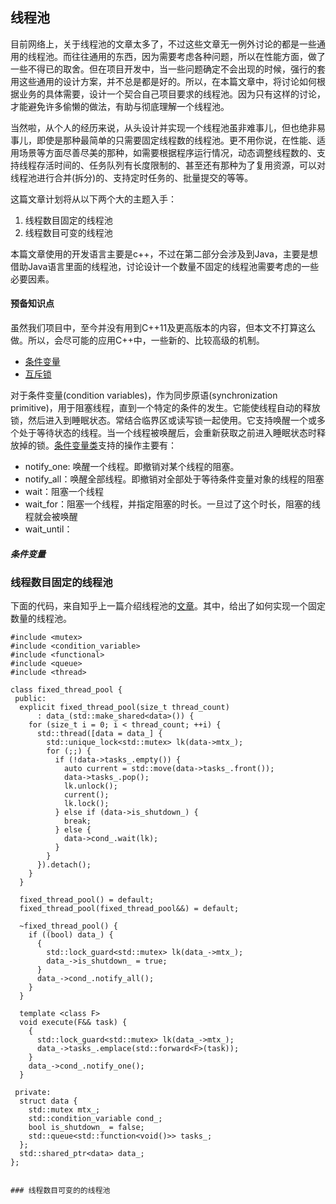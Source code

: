 
## 线程池
目前网络上，关于线程池的文章太多了，不过这些文章无一例外讨论的都是一些通用的线程池。而往往通用的东西，因为需要考虑各种问题，所以在性能方面，做了一些不得已的取舍。但在项目开发中，当一些问题确定不会出现的时候，强行的套用这些通用的设计方案，并不总是都是好的。所以，在本篇文章中，将讨论如何根据业务的具体需要，设计一个契合自己项目要求的线程池。因为只有这样的讨论，才能避免许多偷懒的做法，有助与彻底理解一个线程池。

当然啦，从个人的经历来说，从头设计并实现一个线程池虽非难事儿，但也绝非易事儿，即使是那种最简单的只需要固定线程数的线程池。更不用你说，在性能、适用场景等方面尽善尽美的那种，如需要根据程序运行情况，动态调整线程数的、支持线程存活时间的、任务队列有长度限制的、甚至还有那种为了复用资源，可以对线程池进行合并(拆分)的、支持定时任务的、批量提交的等等。

这篇文章计划将从以下两个大的主题入手：
1. 线程数目固定的线程池
2. 线程数目可变的线程池

本篇文章使用的开发语言主要是c++，不过在第二部分会涉及到Java，主要是想借助Java语言里面的线程池，讨论设计一个数量不固定的线程池需要考虑的一些必要因素。

#### 预备知识点
虽然我们项目中，至今并没有用到C++11及更高版本的内容，但本文不打算这么做。所以，会尽可能的应用C++中，一些新的、比较高级的机制。
  * [条件变量](https://en.cppreference.com/w/cpp/thread/condition_variable)
  * [互斥锁]()

对于条件变量(condition variables)，作为同步原语(synchronization primitive)，用于阻塞线程，直到一个特定的条件的发生。它能使线程自动的释放锁，然后进入到睡眠状态。常结合临界区或读写锁一起使用。它支持唤醒一个或多个处于等待状态的线程。当一个线程被唤醒后，会重新获取之前进入睡眠状态时释放掉的锁。[条件变量类](https://docs.microsoft.com/en-us/cpp/standard-library/condition-variable-class?view=vs-2019)支持的操作主要有：

  * notify_one: 唤醒一个线程。即撤销对某个线程的阻塞。
  * notify_all：唤醒全部线程。即撤销对全部处于等待条件变量对象的线程的阻塞
  * wait：阻塞一个线程
  * wait_for：阻塞一个线程，并指定阻塞的时长。一旦过了这个时长，阻塞的线程就会被唤醒
  * wait_until：

##### 条件变量

### 线程数目固定的线程池

下面的代码，来自知乎上一篇介绍线程池的[文章](https://www.zhihu.com/question/27908489/answer/355105668)。其中，给出了如何实现一个固定数量的线程池。

    #include <mutex>
    #include <condition_variable>
    #include <functional>
    #include <queue>
    #include <thread>

    class fixed_thread_pool {
     public:
      explicit fixed_thread_pool(size_t thread_count)
          : data_(std::make_shared<data>()) {
        for (size_t i = 0; i < thread_count; ++i) {
          std::thread([data = data_] {
            std::unique_lock<std::mutex> lk(data->mtx_);
            for (;;) {
              if (!data->tasks_.empty()) {
                auto current = std::move(data->tasks_.front());
                data->tasks_.pop();
                lk.unlock();
                current();
                lk.lock();
              } else if (data->is_shutdown_) {
                break;
              } else {
                data->cond_.wait(lk);
              }
            }
          }).detach();
        }
      }

      fixed_thread_pool() = default;
      fixed_thread_pool(fixed_thread_pool&&) = default;

      ~fixed_thread_pool() {
        if ((bool) data_) {
          {
            std::lock_guard<std::mutex> lk(data_->mtx_);
            data_->is_shutdown_ = true;
          }
          data_->cond_.notify_all();
        }
      }

      template <class F>
      void execute(F&& task) {
        {
          std::lock_guard<std::mutex> lk(data_->mtx_);
          data_->tasks_.emplace(std::forward<F>(task));
        }
        data_->cond_.notify_one();
      }

     private:
      struct data {
        std::mutex mtx_;
        std::condition_variable cond_;
        bool is_shutdown_ = false;
        std::queue<std::function<void()>> tasks_;
      };
      std::shared_ptr<data> data_;
    };
    
    
    ### 线程数目可变的的线程池

